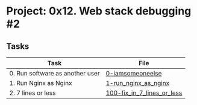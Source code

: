 # Project: 0x12. Web stack debugging #2

## Tasks

| Task | File |
| ---- | ---- |
| 0. Run software as another user | [0-iamsomeoneelse](./0-iamsomeoneelse) |
| 1. Run Nginx as Nginx | [1-run_nginx_as_nginx](./1-run_nginx_as_nginx) |
| 2. 7 lines or less | [100-fix_in_7_lines_or_less](./100-fix_in_7_lines_or_less) |
